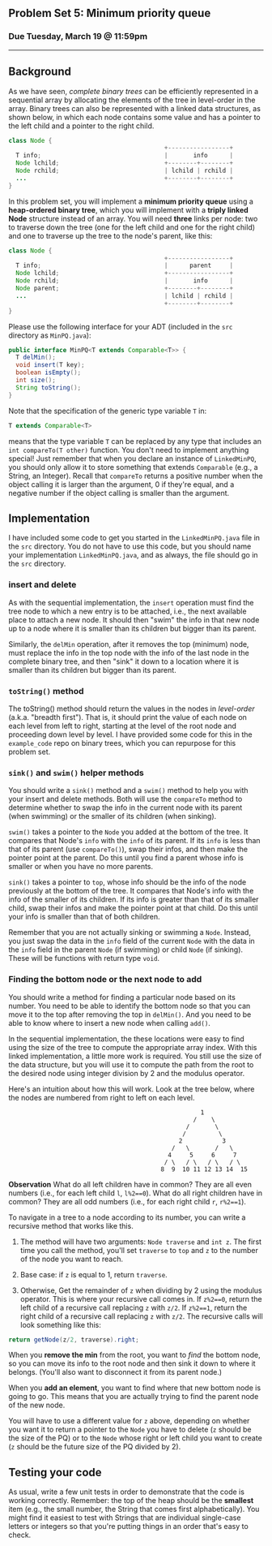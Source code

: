 ## Problem Set 5: Minimum priority queue

### Due Tuesday, March 19 @ 11:59pm

---

## Background
As we have seen, *complete binary trees* can be efficiently represented in a sequential array by allocating the elements of the tree in level-order in the array. Binary trees can also be represented with a linked data structures, as shown below, in which each node contains some value and has a pointer to the left child and a pointer to the right child.


```java
class Node {
                                           +-----------------+
  T info;                                  |       info      |
  Node lchild;                             +--------+--------+
  Node rchild;                             | lchild | rchild |
  ...                                      +--------+--------+
}
```

In this problem set, you will implement a **minimum priority queue** using a **heap-ordered binary tree**, which you will implement with a **triply linked Node** structure instead of an array. You will need **three** links per node: two to traverse down the tree (one for the left child and one for the right child) and one to traverse up the tree to the node's parent, like this:


```java
class Node {
                                           +-----------------+
  T info;                                  |      parent     |
  Node lchild;                             +-----------------+
  Node rchild;                             |       info      |
  Node parent;                             +--------+--------+
  ...                                      | lchild | rchild |
                                           +--------+--------+
}
```

Please use the following interface for your ADT (included in the `src` directory as `MinPQ.java`):

```java
public interface MinPQ<T extends Comparable<T>> {
  T delMin();
  void insert(T key);
  boolean isEmpty();
  int size();
  String toString();
}
```

Note that the specification of the generic type variable `T` in:

```java
T extends Comparable<T>
```

means that the type variable `T` can be replaced by any type that includes an `int compareTo(T other)` function. You don't need to implement anything special! Just remember that when you declare an instance of `LinkedMinPQ`, you should only allow it to store something that extends `Comparable` (e.g., a String, an Integer). Recall that `compareTo` returns a positive number when the object calling it is larger than the argument, 0 if they're equal, and a negative number if the object calling is smaller than the argument.

## Implementation
I have included some code to get you started in the `LinkedMinPQ.java` file in the `src` directory. You do not have to use this code, but you should name your implementation `LinkedMinPQ.java`, and as always, the file should go in the `src` directory.

### insert and delete
As with the sequential implementation, the `insert` operation must find the tree node to which a new entry is to be attached, i.e., the next available place to attach a new node. It should then "swim" the info in that new node up to a node where it is smaller than its children but bigger than its parent.

Similarly, the `delMin` operation, after it removes the top (minimum) node, must replace the info in the top node with the info of the last node in the complete binary tree, and then "sink" it down to a location where it is smaller than its children but bigger than its parent. 

### `toString()` method
The toString() method should return the values in the nodes in *level-order* (a.k.a. "breadth first"). That is, it should print the value of each node on each level from left to right, starting at the level of the root node and proceeding down  level by level. I have provided some code for this in the `example_code` repo on binary trees, which you can repurpose for this problem set.

### `sink()` and `swim()` helper methods
You should write a `sink()` method and a `swim()` method to help you with your insert and delete methods. Both will use the `compareTo` method to determine whether to swap the info in the current node with its parent (when swimming) or the smaller of its children (when sinking). 

`swim()` takes a pointer to the `Node` you added at the bottom of the tree. It compares that Node's `info` with the `info` of its parent. If its `info` is less than that of its parent (use `compareTo()`), swap their infos, and then make the pointer point at the parent. Do this until you find a parent whose info is smaller or when you have no more parents.

`sink()` takes a pointer to `top`, whose info should be the info of the node previously at the bottom of the tree. It compares that Node's info with the info of the smaller of its children. If its info is greater than that of its smaller child, swap their infos and make the pointer point at that child. Do this until your info is smaller than that of both children.

Remember that you are not actually sinking or swimming a `Node`. Instead, you just swap the data in the `info` field of the current `Node` with the data in the `info` field in the parent `Node` (if swimming) or child `Node` (if sinking). These will be functions with return type `void`.

### Finding the bottom node or the next node to add
You should write a method for finding a particular node based on its number. You need to be able to identify the bottom node so that you can move it to the top after removing the top in `delMin()`. And you need to be able to know where to insert a new node when calling `add()`. 

In the sequential implementation, the these locations were easy to find using the size of the tree to compute the appropriate array index. With this linked implementation, a little more work is required. You still use the size of the data structure, but you will use it to compute the path from the root to the desired node using integer division by 2 and the modulus operator.

Here's an intuition about how this will work. Look at the tree below, where the nodes are numbered from right to left on each level.
```
                                                     1 
                                                   /    \
                                                 /       \
                                                /         \
                                               2           3
                                             /   \       /   \
                                            4     5     6     7
                                           / \   / \   / \   / \
                                          8  9  10 11 12 13 14  15

```

**Observation** What do all left children have in common? They are all even numbers (i.e., for each left child `l`, `l%2==0`). What do all right children have in common? They are all odd numbers (i.e., for each right child `r`, `r%2==1`).

To navigate in a tree to a node according to its number, you can write a recursive method that works like this.

1. The method will have two arguments: `Node traverse` and `int z`. The first time you call the method, you'll set `traverse` to `top` and `z` to the number of the node you want to reach. 

2. Base case: if `z` is equal to 1, return `traverse`.

3. Otherwise, Get the remainder of `z` when dividing by 2 using the modulus operator. This is where your recursive call comes in. If `z%2==0`, return the left child of a recursive call replacing `z` with `z/2`. If `z%2==1`, return the right child of a recursive call replacing `z` with `z/2`. The recursive calls will look something like this:

```java
return getNode(z/2, traverse).right;
```

When you **remove the min** from the root, you want to *find* the bottom node, so you can move its info to the root node and then sink it down to where it belongs. (You'll also want to disconnect it from its parent node.)

When you **add an element**, you want to find where that new bottom node is going to go. This means that you are actually trying to find the parent node of the new node. 

You will have to use a different value for `z` above, depending on whether you want it to return a pointer to the `Node` you have to delete (`z` should be the size of the PQ) or to the `Node` whose right or left child you want to create (`z` should be the future size of the PQ divided by 2).

## Testing your code
As usual, write a few unit tests in order to demonstrate that the code is working correctly. Remember: the top of the heap should be the **smallest** item (e.g., the small number, the String that comes first alphabetically). You might find it easiest to test with Strings that are individual single-case letters or integers so that you're putting things in an order that's easy to check.

